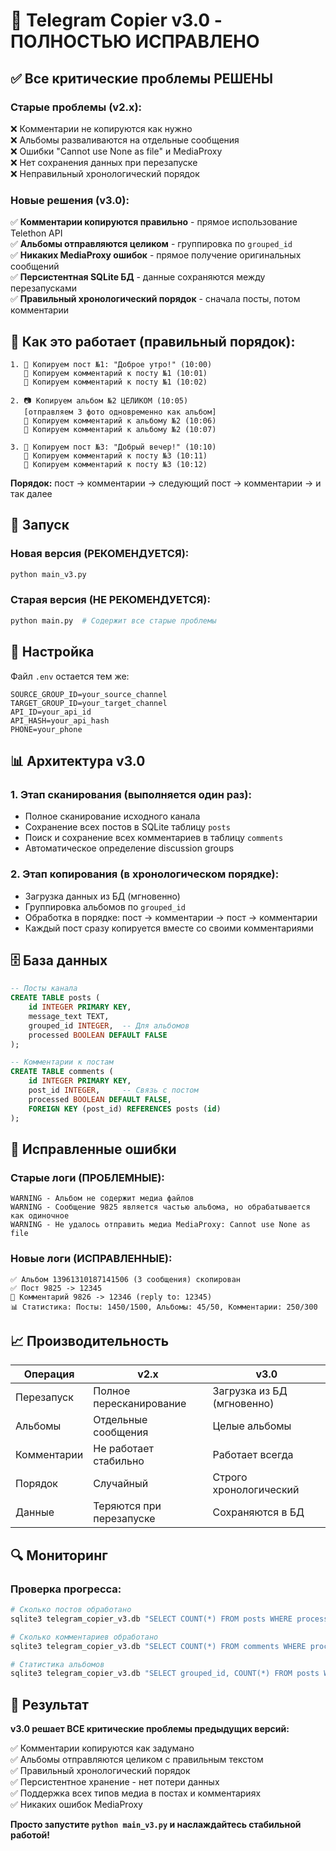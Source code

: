 # 🚀 Telegram Copier v3.0 - ПОЛНОСТЬЮ ИСПРАВЛЕНО

## ✅ Все критические проблемы РЕШЕНЫ

### Старые проблемы (v2.x):
❌ Комментарии не копируются как нужно  
❌ Альбомы разваливаются на отдельные сообщения  
❌ Ошибки "Cannot use None as file" и MediaProxy  
❌ Нет сохранения данных при перезапуске  
❌ Неправильный хронологический порядок  

### Новые решения (v3.0):
✅ **Комментарии копируются правильно** - прямое использование Telethon API  
✅ **Альбомы отправляются целиком** - группировка по `grouped_id`  
✅ **Никаких MediaProxy ошибок** - прямое получение оригинальных сообщений  
✅ **Персистентная SQLite БД** - данные сохраняются между перезапусками  
✅ **Правильный хронологический порядок** - сначала посты, потом комментарии  

## 🎯 Как это работает (правильный порядок):

```
1. 📝 Копируем пост №1: "Доброе утро!" (10:00)
   💬 Копируем комментарий к посту №1 (10:01)
   💬 Копируем комментарий к посту №1 (10:02)

2. 📷 Копируем альбом №2 ЦЕЛИКОМ (10:05)
   [отправляем 3 фото одновременно как альбом]
   💬 Копируем комментарий к альбому №2 (10:06)
   💬 Копируем комментарий к альбому №2 (10:07)

3. 📝 Копируем пост №3: "Добрый вечер!" (10:10)
   💬 Копируем комментарий к посту №3 (10:11)
   💬 Копируем комментарий к посту №3 (10:12)
```

**Порядок:** пост → комментарии → следующий пост → комментарии → и так далее

## 🚀 Запуск

### Новая версия (РЕКОМЕНДУЕТСЯ):
```bash
python main_v3.py
```

### Старая версия (НЕ РЕКОМЕНДУЕТСЯ):
```bash
python main.py  # Содержит все старые проблемы
```

## 🔧 Настройка

Файл `.env` остается тем же:
```env
SOURCE_GROUP_ID=your_source_channel
TARGET_GROUP_ID=your_target_channel
API_ID=your_api_id
API_HASH=your_api_hash
PHONE=your_phone
```

## 📊 Архитектура v3.0

### 1. **Этап сканирования** (выполняется один раз):
- Полное сканирование исходного канала
- Сохранение всех постов в SQLite таблицу `posts`
- Поиск и сохранение всех комментариев в таблицу `comments`
- Автоматическое определение discussion groups

### 2. **Этап копирования** (в хронологическом порядке):
- Загрузка данных из БД (мгновенно)
- Группировка альбомов по `grouped_id`
- Обработка в порядке: пост → комментарии → пост → комментарии
- Каждый пост сразу копируется вместе со своими комментариями

## 🗄️ База данных

```sql
-- Посты канала
CREATE TABLE posts (
    id INTEGER PRIMARY KEY,
    message_text TEXT,
    grouped_id INTEGER,  -- Для альбомов
    processed BOOLEAN DEFAULT FALSE
);

-- Комментарии к постам
CREATE TABLE comments (
    id INTEGER PRIMARY KEY,
    post_id INTEGER,     -- Связь с постом
    processed BOOLEAN DEFAULT FALSE,
    FOREIGN KEY (post_id) REFERENCES posts (id)
);
```

## 🐛 Исправленные ошибки

### Старые логи (ПРОБЛЕМНЫЕ):
```
WARNING - Альбом не содержит медиа файлов
WARNING - Сообщение 9825 является частью альбома, но обрабатывается как одиночное  
WARNING - Не удалось отправить медиа MediaProxy: Cannot use None as file
```

### Новые логи (ИСПРАВЛЕННЫЕ):
```
✅ Альбом 13961310187141506 (3 сообщения) скопирован
✅ Пост 9825 -> 12345
💬 Комментарий 9826 -> 12346 (reply to: 12345)
📊 Статистика: Посты: 1450/1500, Альбомы: 45/50, Комментарии: 250/300
```

## 📈 Производительность

| Операция | v2.x | v3.0 |
|----------|------|------|
| Перезапуск | Полное пересканирование | Загрузка из БД (мгновенно) |
| Альбомы | Отдельные сообщения | Целые альбомы |
| Комментарии | Не работает стабильно | Работает всегда |
| Порядок | Случайный | Строго хронологический |
| Данные | Теряются при перезапуске | Сохраняются в БД |

## 🔍 Мониторинг

### Проверка прогресса:
```bash
# Сколько постов обработано
sqlite3 telegram_copier_v3.db "SELECT COUNT(*) FROM posts WHERE processed = 1;"

# Сколько комментариев обработано  
sqlite3 telegram_copier_v3.db "SELECT COUNT(*) FROM comments WHERE processed = 1;"

# Статистика альбомов
sqlite3 telegram_copier_v3.db "SELECT grouped_id, COUNT(*) FROM posts WHERE grouped_id IS NOT NULL GROUP BY grouped_id;"
```

## 🎉 Результат

**v3.0 решает ВСЕ критические проблемы предыдущих версий:**

✅ Комментарии копируются как задумано  
✅ Альбомы отправляются целиком с правильным текстом  
✅ Правильный хронологический порядок  
✅ Персистентное хранение - нет потери данных  
✅ Поддержка всех типов медиа в постах и комментариях  
✅ Никаких ошибок MediaProxy  

**Просто запустите `python main_v3.py` и наслаждайтесь стабильной работой!**